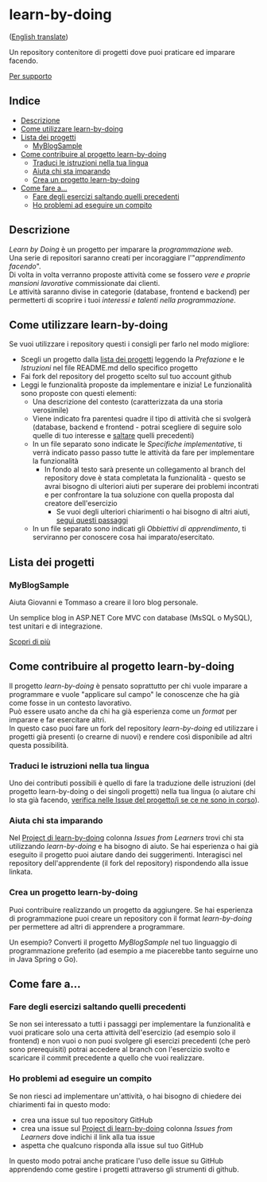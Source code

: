 # learn-by-doing
([English translate](README.md))  

Un repository contenitore di progetti dove puoi praticare ed imparare facendo.  

[Per supporto](https://github.com/orgs/learn-by-doing-organization/projects/1)  

## Indice
- [Descrizione](#descrizione)  
- [Come utilizzare learn-by-doing](#come-utilizzare-learn-by-doing)  
- [Lista dei progetti](#lista-dei-progetti)  
    - [MyBlogSample](#MyBlogSample)  
- [Come contribuire al progetto learn-by-doing](#come-contribuire-al-progetto-learn-by-doing)  
    - [Traduci le istruzioni nella tua lingua](#traduci-le-istruzioni-nella-tua-lingua)  
    - [Aiuta chi sta imparando](#aiuta-chi-sta-imparando)  
    - [Crea un progetto learn-by-doing](#crea-un-progetto-learn-by-doing)  
- [Come fare a...](#come-fare-a...)  
    - [Fare degli esercizi saltando quelli precedenti](#fare-degli-esercizi-saltando-quelli-precedenti)  
    - [Ho problemi ad eseguire un compito](#ho-problemi-ad-eseguire-un-compito)
## Descrizione
_Learn by Doing_ è un progetto per imparare la *programmazione web*.  
Una serie di repositori saranno creati per incoraggiare l'"*apprendimento facendo*".  
Di volta in volta verranno proposte attività come se fossero *vere e proprie mansioni lavorative* commissionate dai clienti.  
Le attività saranno divise in categorie (database, frontend e backend) per permetterti di scoprire i tuoi *interessi e talenti nella programmazione*.  

## Come utilizzare learn-by-doing
Se vuoi utilizzare i repository questi i consigli per farlo nel modo migliore:  
- Scegli un progetto dalla [lista dei progetti](#lista-dei-progetti) leggendo la *Prefazione* e le *Istruzioni* nel file <span>README</span>.md dello specifico progetto  
- Fai fork del repository del progetto scelto sul tuo account github  
- Leggi le funzionalità proposte da implementare e inizia! Le funzionalità sono proposte con questi elementi:  
    - Una descrizione del contesto (caratterizzata da una storia verosimile)  
    - Viene indicato fra parentesi quadre il tipo di attività che si svolgerà (database, backend e frontend - potrai scegliere di seguire solo quelle di tuo interesse e [saltare](#fare-degli-esercizi-saltando-quelli-precedenti) quelli precedenti)  
    - In un file separato sono indicate le *Specifiche implementative*, ti verrà indicato passo passo tutte le attività da fare per implementare la funzionalità  
        - In fondo al testo sarà presente un collegamento al branch del repository dove è stata completata la funzionalità - questo se avrai bisogno di ulteriori aiuti per superare dei problemi incontrati e per confrontare la tua soluzione con quella proposta dal creatore dell'esercizio  
            - Se vuoi degli ulteriori chiarimenti o hai bisogno di altri aiuti, [segui questi passaggi](#ho-problemi-ad-eseguire-un-compito)
    - In un file separato sono indicati gli *Obbiettivi di apprendimento*, ti serviranno per conoscere cosa hai imparato/esercitato.  

## Lista dei progetti

### MyBlogSample
Aiuta Giovanni e Tommaso a creare il loro blog personale.  

Un semplice blog in ASP<span>.</span>NET Core MVC con database (MsSQL o MySQL), test unitari e di integrazione.  

[Scopri di più](MyBlogSample/README_IT.md)  



## Come contribuire al progetto learn-by-doing
Il progetto _learn-by-doing_ è pensato soprattutto per chi vuole imparare a programmare e vuole "applicare sul campo" le conoscenze che ha già come fosse in un contesto lavorativo.  
Può essere usato anche da chi ha già esperienza come un *format* per imparare e far esercitare altri.  
In questo caso puoi fare un fork del repository *learn-by-doing* ed utilizzare i progetti già presenti (o crearne di nuovi) e rendere così disponibile ad altri questa possibilità.  

### Traduci le istruzioni nella tua lingua
Uno dei contributi possibili è quello di fare la traduzione delle istruzioni (del progetto learn-by-doing o dei singoli progetti) nella tua lingua (o aiutare chi lo sta già facendo, [verifica nelle Issue del progetto/i se ce ne sono in corso](https://github.com/orgs/learn-by-doing-organization/projects/3)).    

### Aiuta chi sta imparando
Nel [Project di learn-by-doing](https://github.com/orgs/learn-by-doing-organization/projects/4) colonna *Issues from Learners* trovi chi sta utilizzando *learn-by-doing* e ha bisogno di aiuto. Se hai esperienza o hai già eseguito il progetto puoi aiutare dando dei suggerimenti. Interagisci nel repository dell'apprendente (il fork del repository) rispondendo alla issue linkata.  

### Crea un progetto learn-by-doing
Puoi contribuire realizzando un progetto da aggiungere. Se hai esperienza di programmazione puoi creare un repository con il format *learn-by-doing* per permettere ad altri di apprendere a programmare.  

Un esempio? Converti il progetto *MyBlogSample* nel tuo linguaggio di programmazione preferito (ad esempio a me piacerebbe tanto seguirne uno in Java Spring o Go).  

## Come fare a...

### Fare degli esercizi saltando quelli precedenti
Se non sei interessato a tutti i passaggi per implementare la funzionalità e vuoi praticare solo una certa attività dell'esercizio (ad esempio solo il frontend) e non vuoi o non puoi svolgere gli esercizi precedenti (che però sono prerequisiti) potrai accedere al branch con l'esercizio svolto e scaricare il commit precedente a quello che vuoi realizzare.  

### Ho problemi ad eseguire un compito
Se non riesci ad implementare un'attività, o hai bisogno di chiedere dei chiarimenti fai in questo modo:  
- crea una issue sul tuo repository GitHub  
- crea una issue sul [Project di learn-by-doing](https://github.com/orgs/learn-by-doing-organization/projects/4) colonna *Issues from Learners* dove indichi il link alla tua issue  
- aspetta che qualcuno risponda alla issue sul tuo GitHub

In questo modo potrai anche praticare l'uso delle issue su GitHub apprendendo come gestire i progetti attraverso gli strumenti di github.  

